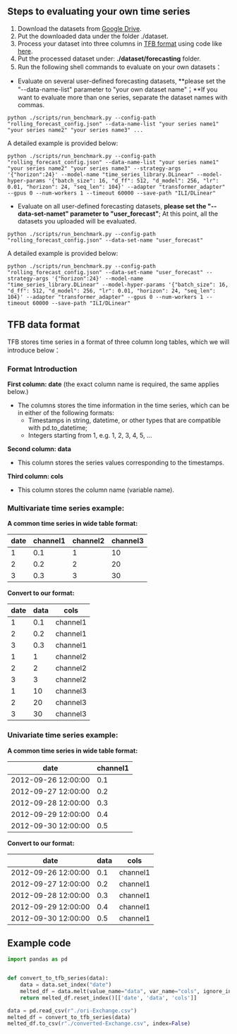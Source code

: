 ## Steps to evaluating your own time series

1. Download the datasets from [Google Drive](https://drive.google.com/file/d/1vgpOmAygokoUt235piWKUjfwao6KwLv7/view?usp=drive_link). 
2. Put the downloaded data under the folder ./dataset.
3. Process your dataset into three columns in [TFB format](#TFB-data-format) using code like [here](#Example-code).  
4. Put the processed dataset under: **./dataset/forecasting** folder.
5. Run the following shell commands to evaluate on your own datasets：

- Evaluate on several user-defined forecasting datasets,  **please set the "--data-name-list" parameter to "your own dataset name"；**If you want to evaluate more than one series, separate the dataset names with commas.

```shell
python ./scripts/run_benchmark.py --config-path "rolling_forecast_config.json" --data-name-list "your series name1" "your series name2" "your series name3" ...
```

A detailed example is provided below:

```shell
python ./scripts/run_benchmark.py --config-path "rolling_forecast_config.json" --data-name-list "your series name1" "your series name2" "your series name3" --strategy-args '{"horizon":24}' --model-name "time_series_library.DLinear" --model-hyper-params '{"batch_size": 16, "d_ff": 512, "d_model": 256, "lr": 0.01, "horizon": 24, "seq_len": 104}' --adapter "transformer_adapter" --gpus 0 --num-workers 1 --timeout 60000 --save-path "ILI/DLinear"
```

- Evaluate on all user-defined forecasting datasets,  **please set the "--data-set-namet" parameter to "user_forecast"**; At this point, all the datasets you uploaded will be evaluated.

```shell
python ./scripts/run_benchmark.py --config-path "rolling_forecast_config.json" --data-set-name "user_forecast"
```

A detailed example is provided below:

```shell
python ./scripts/run_benchmark.py --config-path "rolling_forecast_config.json" --data-set-name "user_forecast" --strategy-args '{"horizon":24}' --model-name "time_series_library.DLinear" --model-hyper-params '{"batch_size": 16, "d_ff": 512, "d_model": 256, "lr": 0.01, "horizon": 24, "seq_len": 104}' --adapter "transformer_adapter" --gpus 0 --num-workers 1 --timeout 60000 --save-path "ILI/DLinear"
```



## TFB data format

TFB stores time series in a format of three column long tables,  which we will introduce below：

### Format Introduction

**First column: date** (the exact column name is required, the same applies below.)

- The columns stores the time information in the time series, which can be in either of the following formats:
  - Timestamps in string, datetime, or other types that are compatible with pd.to_datetime;
  - Integers starting from 1, e.g. 1, 2, 3, 4, 5, ...
  

**Second column: data**

- This column stores the series values corresponding to the timestamps.

**Third column: cols**

- This column stores the column name (variable name).

  


### Multivariate time series example:

**A common time series in wide table format:**

| date | channel1 | channel2 | channel3 |
| ---- | -------- | -------- | -------- |
| 1    | 0.1      | 1        | 10       |
| 2    | 0.2      | 2        | 20       |
| 3    | 0.3      | 3        | 30       |

**Convert to our format:**

| date | data | cols     |
| ---- | ---- | -------- |
| 1    | 0.1  | channel1 |
| 2    | 0.2  | channel1 |
| 3    | 0.3  | channel1 |
| 1    | 1    | channel2 |
| 2    | 2    | channel2 |
| 3    | 3    | channel2 |
| 1    | 10   | channel3 |
| 2    | 20   | channel3 |
| 3    | 30   | channel3 |



###  Univariate time series example:

**A common time series in wide table format:**

| date                | channel1 |
| ------------------- | -------- |
| 2012-09-26 12:00:00 | 0.1      |
| 2012-09-27 12:00:00 | 0.2      |
| 2012-09-28 12:00:00 | 0.3      |
| 2012-09-29 12:00:00 | 0.4      |
| 2012-09-30 12:00:00 | 0.5      |

**Convert to our format:**

| date                | data | cols     |
| ------------------- | ---- | -------- |
| 2012-09-26 12:00:00 | 0.1  | channel1 |
| 2012-09-27 12:00:00 | 0.2  | channel1 |
| 2012-09-28 12:00:00 | 0.3  | channel1 |
| 2012-09-29 12:00:00 | 0.4  | channel1 |
| 2012-09-30 12:00:00 | 0.5  | channel1 |





## Example code

```python
import pandas as pd


def convert_to_tfb_series(data):
    data = data.set_index("date")
    melted_df = data.melt(value_name="data", var_name="cols", ignore_index=False)
    return melted_df.reset_index()[['date', 'data', 'cols']]

data = pd.read_csv(r"./ori-Exchange.csv")
melted_df = convert_to_tfb_series(data)
melted_df.to_csv(r"./converted-Exchange.csv", index=False)

```

